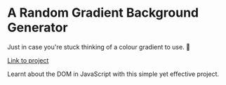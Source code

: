 # A Random Gradient Background Generator

Just in case you're stuck thinking of a colour gradient to use. 🤔

[Link to project](https://morganjay.github.io/Complete%20Web%20Dev/JavaScript/DOM/index.html)

Learnt about the DOM in JavaScript with this simple yet effective project.
